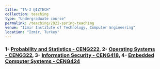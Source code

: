 ```yaml
---
title: "TA-3 @IZTECH"
collection: teaching
type: "Undergraduate course"
permalink: /teaching/2022-spring-teaching
venue: "Izmir Institute of Technology, Computer Engineering"
location: "Izmir, Turkey"
---
```


### 1- [Probability and Statistics - CENG222](https://ceng.iyte.edu.tr/courses/ceng-222/), 2- [Operating Systems - CENG322](https://ceng.iyte.edu.tr/courses/ceng-322/), 3- [Information Security - CENG418](https://ceng.iyte.edu.tr/courses/ceng-418/), 4- [Embedded Computer Systems - CENG424](https://ceng.iyte.edu.tr/courses/ceng-424/)

